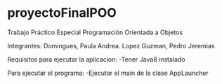 # proyectoFinalPOO 
Trabajo Práctico Especial
Programación Orientada a Objetos

Integrantes:
Domingues, Paula Andrea.
Lopez Guzman, Pedro Jeremias
    
Requisitos para ejecutar la aplicacion:
-Tener Java8 instalado

Para ejecutar el programa:
-Ejecutar el main de la clase AppLauncher
